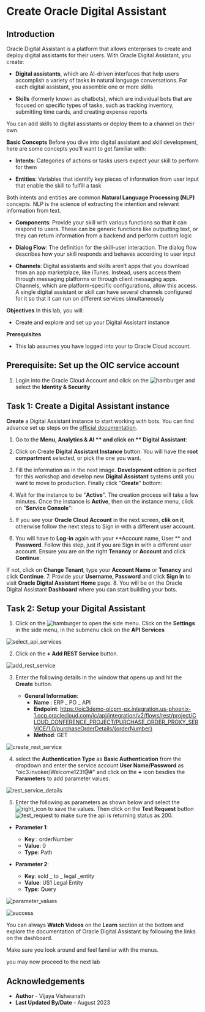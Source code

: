 # Create Oracle Digital Assistant


## Introduction
Oracle Digital Assistant is a platform that allows enterprises to create and deploy digital assistants for their users. With Oracle Digital Assistant, you create:

- **Digital assistants**, which are AI-driven interfaces that help users accomplish a variety of tasks in natural language conversations. For each digital assistant, you assemble one or more skills

- **Skills** (formerly known as chatbots), which are individual bots that are focused on specific types of tasks, such as tracking inventory, submitting time cards, and creating expense reports

You can add skills to digital assistants or deploy them to a channel on their own.

**Basic Concepts**
Before you dive into digital assistant and skill development, here are some concepts you’ll want to get familiar with:

- **Intents**: Categories of actions or tasks users expect your skill to perform for them

- **Entities**: Variables that identify key pieces of information from user input that enable the skill to fulfill a task

Both intents and entities are common **Natural Language Processing (NLP)** concepts. NLP is the science of extracting the intention and relevant information from text.

- **Components**: Provide your skill with various functions so that it can respond to users. These can be generic functions like outputting text, or they can return information from a backend and perform custom logic

- **Dialog Flow**: The definition for the skill-user interaction. The dialog flow describes how your skill responds and behaves according to user input

- **Channels**: Digital assistants and skills aren’t apps that you download from an app marketplace, like iTunes. Instead, users access them through messaging platforms or through client messaging apps. Channels, which are platform-specific configurations, allow this access. A single digital assistant or skill can have several channels configured for it so that it can run on different services simultaneously

**Objectives**
In this lab, you will:

- Create and explore and set up your Digital Assistant instance

**Prerequisites**
- This lab assumes you have logged into your to Oracle Cloud account.


## Prerequisite: Set up the OIC service account
   1. Login into the Oracle Cloud Account and click on the ![hamburger](/oic-gen3/cookbooks/erp-cloud-b2b/provision-setup-oda/images/hamburger.png) and select the **Identity & Security** 

 
 
   
## Task 1: Create a Digital Assistant instance

**Create** a Digital Assistant instance to start working with bots. You can find advance set up steps on the [official documentation](https://docs.oracle.com/en/cloud/paas/digital-assistant/use-chatbot/order-service-and-provision-instance.html#GUID-7E4F1CE5-FB40-45DF-B0F0-949289F5E184).

1. Go to the **Menu, Analytics & AI ** and click on ** Digital Assistant**:
2. Click on Create **Digital Assistant Instance** button:
You will have the **root compartment** selected, or pick the one you want.
3. Fill the information as in the next image. **Development** edition is perfect for this workshop and develop new **Digital Assistant** systems until you want to move to production. Finally click "**Create**" bottom:
        
4. Wait for the instance to be "**Active**". The creation process will take a few minutes. Once the instance is **Active**, then on the instance menu, click on "**Service Console**":
5. If you see your **Oracle Cloud Account** in the next screen, **clik on it**, otherwise follow the next steps to Sign in with a different user account.
6. You will have to **Log-in** again with your **Account name, User ** and **Password**. Follow this step, just if you are Sign in with a different user account.
Ensure you are on the right **Tenancy** or **Account** and click **Continue**.

If not, click on **Change Tenant**, type your **Account Name** or **Tenancy** and click **Continue**.
7. Provide your **Username, Password** and click **Sign In** to visit **Oracle Digital Assistant Home** page.
8. You will be on the Oracle Digital Assistant **Dashboard** where you can start building your bots.

## Task 2:  Setup your Digital Assistant

1. Click on the ![hamburger](/oic-gen3/cookbooks/erp-cloud-b2b/provision-setup-oda/images/hamburger.png) to open the side menu.
Click on the **Settings** in the side menu, in the submenu click on the **API Services**

 ![select_api_services](/oic-gen3/cookbooks/erp-cloud-b2b/provision-setup-oda/images/select_api_services.png)

2. Click on the **+ Add REST Service** button.

 ![add_rest_service](/oic-gen3/cookbooks/erp-cloud-b2b/provision-setup-oda/images/add_rest_service.png)

3. Enter the following details in the window that opens up and hit the **Create** button.

    - **General Information**:
         - **Name** : ERP _ PO _ API
         - **Endpoint**: https://oic3demo-oicpm-px.integration.us-phoenix-1.ocp.oraclecloud.com/ic/api/integration/v2/flows/rest/project/CLOUD_CONFERENCE_PROJECT/PURCHASE_ORDER_PROXY_SERVICE/1.0/purchaseOrderDetails/{orderNumber}
         - **Method**: GET
           
![create_rest_service](/oic-gen3/cookbooks/erp-cloud-b2b/provision-setup-oda/images/create_rest_service.png)

4. select the **Authentication Type** as **Basic Authentication** from the dropdown and enter the service account **User Name/Password** as "oic3.invoker/Welcome123!@#" and click on the **+** icon  besdies the  **Parameters** to add parameter values.

![rest_service_details](/oic-gen3/cookbooks/erp-cloud-b2b/provision-setup-oda/images/rest_service_details.png)

5. Enter the following as parameters as shown below and select the ![right_icon](/oic-gen3/cookbooks/erp-cloud-b2b/provision-setup-oda/images/right_icon.png) to save the values. Then click on the **Test Request** button  ![test_request](/oic-gen3/cookbooks/erp-cloud-b2b/provision-setup-oda/images/test_request.png) to make sure the api is returning status as 200.

- **Parameter 1**:
    - **Key** : orderNumber
    - **Value**: 0
    - **Type**: Path

- **Parameter 2**:
    - **Key**: sold _ to _ legal _entity
    - **Value**: US1 Legal Entity
    - **Type**: Query

![parameter_values](/oic-gen3/cookbooks/erp-cloud-b2b/provision-setup-oda/images/parameter_values.png)

![success](/oic-gen3/cookbooks/erp-cloud-b2b/provision-setup-oda/images/success.png)

You can always **Watch Videos** on the **Learn** section at the bottom and explore the documentation of Oracle Digital Assistant by following the links on the dashboard.

Make sure you look around and feel familiar with the menus.


you may now proceed to the next lab

## Acknowledgements
* **Author** - Vijaya Vishwanath
* **Last Updated By/Date** - August 2023